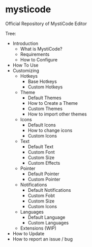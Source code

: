 # mysticode
Official Repository of MystiCode Editor


Tree:
- Introduction
   - What is MystiCode? 
   - Requirements
   - How to Configure
- How To Use
- Customizing
   - Hotkeys
       - Base Hotkeys
       - Custom Hotkeys
   - Theme
       - Default Themes
       - How to Create a Theme
       - Custom Themes
       - How to import other themes
   - Icons
       - Default Icons
       - How to change icons
       - Custom Icons
   - Text
       - Default Text
       - Custom Font
       - Custom Size
       - Custom Effects
   - Pointer
       - Default Pointer
       - Custom Pointer
   - Notifications
       - Default Notifications
       - Custom Fobt
       - Custom Size
       - Custom Icons
   - Languages
       - Default Language
       - Custom Languages
   - Extensions (WIP)
- How to Update
- How to report an issue / bug